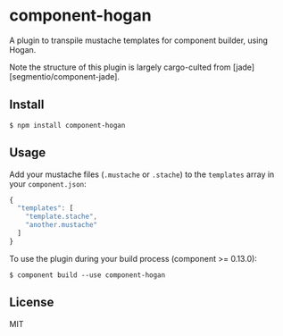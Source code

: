 
# component-hogan

A plugin to transpile mustache templates for component builder, using Hogan.

Note the structure of this plugin is largely cargo-culted from 
[jade][segmentio/component-jade].

## Install

    $ npm install component-hogan

## Usage

Add your mustache files (`.mustache` or `.stache`) to the `templates`
array in your `component.json`:

```javascript
{
  "templates": [
    "template.stache",
    "another.mustache"
  ]
}
```

To use the plugin during your build process (component >= 0.13.0):

    $ component build --use component-hogan

## License

MIT


[jade]: https://github.com/segmentio/component-jade

